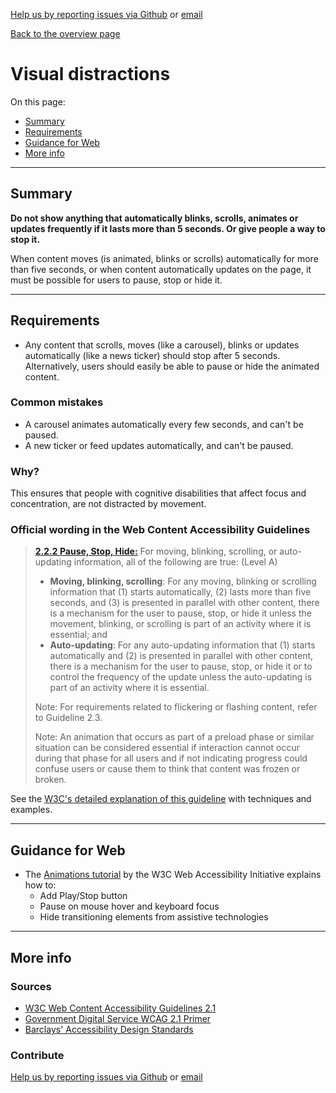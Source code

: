 [Help us by reporting issues via Github](https://github.com/theappbusiness/accessibility-guidelines) or [email](mailto:jeanfrancois@theappbusiness.com)

[Back to the overview page](./../README.md)

# Visual distractions

On this page:
* [Summary](#summary)
* [Requirements](#requirements)
* [Guidance for Web](#guidance-for-web)
* [More info](#more-info)

---

## Summary

**Do not show anything that automatically blinks, scrolls, animates or updates frequently if it lasts more than 5 seconds. Or give people a way to stop it.**

When content moves (is animated, blinks or scrolls) automatically for more than five seconds, or when content automatically updates on the page, it must be possible for users to pause, stop or hide it.

---

## Requirements

* Any content that scrolls, moves (like a carousel), blinks or updates automatically (like a news ticker) should stop after 5 seconds. Alternatively, users should easily be able to pause or hide the animated content.

### Common mistakes

* A carousel animates automatically every few seconds, and can't be paused.
* A new ticker or feed updates automatically, and can't be paused.

### Why?

This ensures that people with cognitive disabilities that affect focus and concentration, are not distracted by movement.

### Official wording in the Web Content Accessibility Guidelines

> [**2.2.2 Pause, Stop, Hide:**](https://www.w3.org/TR/UNDERSTANDING-WCAG20/time-limits-pause.html) For moving, blinking, scrolling, or auto-updating information, all of the following are true: (Level A)
> 
> * **Moving, blinking, scrolling**: For any moving, blinking or scrolling information that (1) starts automatically, (2) lasts more than five seconds, and (3) is presented in parallel with other content, there is a mechanism for the user to pause, stop, or hide it unless the movement, blinking, or scrolling is part of an activity where it is essential; and
> * **Auto-updating**: For any auto-updating information that (1) starts automatically and (2) is presented in parallel with other content, there is a mechanism for the user to pause, stop, or hide it or to control the frequency of the update unless the auto-updating is part of an activity where it is essential.
> 
> Note: For requirements related to flickering or flashing content, refer to Guideline 2.3.
> 
> Note: An animation that occurs as part of a preload phase or similar situation can be considered essential if interaction cannot occur during that phase for all users and if not indicating progress could confuse users or cause them to think that content was frozen or broken.

See the [W3C's detailed explanation of this guideline](https://www.w3.org/TR/UNDERSTANDING-WCAG20/time-limits-pause.html) with techniques and examples.

---

## Guidance for Web

* The [Animations tutorial](https://www.w3.org/WAI/tutorials/carousels/animations/) by the W3C Web Accessibility Initiative explains how to:
  * Add Play/Stop button
  * Pause on mouse hover and keyboard focus
  * Hide transitioning elements from assistive technologies

---

## More info

### Sources

* [W3C Web Content Accessibility Guidelines 2.1](https://www.w3.org/TR/WCAG21/)
* [Government Digital Service WCAG 2.1 Primer](https://alphagov.github.io/wcag-primer/)
* [Barclays' Accessibility Design Standards](https://home.barclays/who-we-are/our-suppliers/our-requirements-of-external-suppliers/)

### Contribute

[Help us by reporting issues via Github](https://github.com/theappbusiness/accessibility-guidelines) or [email](mailto:jeanfrancois@theappbusiness.com)